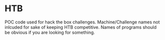 # HTB
POC code used for hack the box challenges. Machine/Challenge names not inlcuded for sake of keeping HTB competitive. Names of programs should be obvious if you are looking for something.
